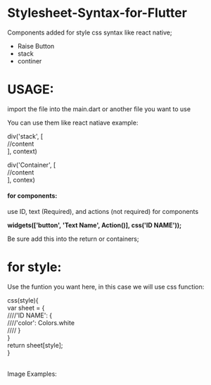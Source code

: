 # Stylesheet-Syntax-for-Flutter

Components added for style css syntax like react native;

<ul>
  <li>Raise Button</li>
  <li>stack</li>
  <li>continer</li>
</ul>

<h1>USAGE: </h1>

import the file into the main.dart or another file you want to use

You can use them like react natiave example: 

div('stack', [<br>
  //content<br>
], context)<br>

div('Container', [<br>
  //content<br>
], contex)<br>

<h4>for components:</h4>
use ID, text (Required), and actions (not required) for components 

<b>widgets(['button', 'Text Name', Action()], css('ID NAME'));</b>

Be sure add this into the return or containers;

<h1>for style:</h1>

Use the funtion you want here, in this case we will use css function:

css(style){<br>
  var sheet = {<br>
    ////'ID NAME': {<br>
      ////'color': Colors.white <br>
   //// }<br>
  }<br>
  return sheet[style];<br>
}

<br>
Image Examples:

